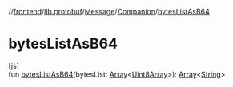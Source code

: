 //[frontend](../../../../index.md)/[lib.protobuf](../../index.md)/[Message](../index.md)/[Companion](index.md)/[bytesListAsB64](bytes-list-as-b64.md)

# bytesListAsB64

[js]\
fun [bytesListAsB64](bytes-list-as-b64.md)(bytesList: [Array](https://kotlinlang.org/api/latest/jvm/stdlib/kotlin/-array/index.html)&lt;[Uint8Array](https://kotlinlang.org/api/latest/jvm/stdlib/org.khronos.webgl/-uint8-array/index.html)&gt;): [Array](https://kotlinlang.org/api/latest/jvm/stdlib/kotlin/-array/index.html)&lt;[String](https://kotlinlang.org/api/latest/jvm/stdlib/kotlin/-string/index.html)&gt;
